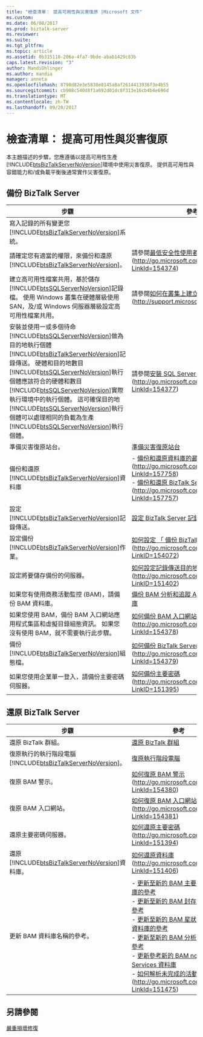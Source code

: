 ```yaml
---
title: "檢查清單： 提高可用性與災害復原 |Microsoft 文件"
ms.custom: 
ms.date: 06/08/2017
ms.prod: biztalk-server
ms.reviewer: 
ms.suite: 
ms.tgt_pltfrm: 
ms.topic: article
ms.assetid: 0b315110-206a-4fa7-9bde-abab1429c83b
caps.latest.revision: "3"
author: MandiOhlinger
ms.author: mandia
manager: anneta
ms.openlocfilehash: 8790d82e3e5830e8145a8af2614413936f3e4b55
ms.sourcegitcommit: cb908c540d8f1a692d01dc8f313e16cb4b4e696d
ms.translationtype: MT
ms.contentlocale: zh-TW
ms.lasthandoff: 09/20/2017
---
```

# <a name="checklist-increasing-availability-with-disaster-recovery"></a>檢查清單： 提高可用性與災害復原
本主題描述的步驟，您應遵循以提高可用性生產[!INCLUDE[btsBizTalkServerNoVersion](../includes/btsbiztalkservernoversion-md.md)]環境中使用災害復原。 提供高可用性與容錯能力和/或負載平衡後通常實作災害復原。  
  
## <a name="backing-up-biztalk-server"></a>備份 BizTalk Server  
  
|步驟|參考|  
|----------|---------------|  
|寫入記錄的所有變更您[!INCLUDE[btsBizTalkServerNoVersion](../includes/btsbiztalkservernoversion-md.md)]系統。||  
|請確定您有適當的權限，來備份和還原[!INCLUDE[btsBizTalkServerNoVersion](../includes/btsbiztalkservernoversion-md.md)]。|請參閱[最低安全性使用者權限](http://go.microsoft.com/fwlink/?LinkId=154374)(http://go.microsoft.com/fwlink/?LinkId=154374)|  
|建立高可用性檔案共用，基於儲存[!INCLUDE[btsSQLServerNoVersion](../includes/btssqlservernoversion-md.md)]記錄檔。 使用 Windows 叢集在硬體層級使用 SAN，及/或 Windows 伺服器層級設定高可用性檔案共用。|請參閱[如何在叢集上建立檔案共用](http://support.microsoft.com/kb/224967)(http://support.microsoft.com/kb/224967)|  
|安裝並使用一或多個待命[!INCLUDE[btsSQLServerNoVersion](../includes/btssqlservernoversion-md.md)]做為目的地執行個體[!INCLUDE[btsBizTalkServerNoVersion](../includes/btsbiztalkservernoversion-md.md)]記錄傳送。 硬體和目的地數目[!INCLUDE[btsSQLServerNoVersion](../includes/btssqlservernoversion-md.md)]執行個體應該符合的硬體和數目[!INCLUDE[btsSQLServerNoVersion](../includes/btssqlservernoversion-md.md)]實際執行環境中的執行個體。 這可確保目的地[!INCLUDE[btsSQLServerNoVersion](../includes/btssqlservernoversion-md.md)]執行個體可以處理相同的負載為生產[!INCLUDE[btsSQLServerNoVersion](../includes/btssqlservernoversion-md.md)]執行個體。|請參閱[安裝 SQL Server 2008](http://go.microsoft.com/fwlink/?LinkId=154377) (http://go.microsoft.com/fwlink/?LinkId=154377)|  
|準備災害復原站台。|[準備災害復原站台](../technical-guides/prepare-the-disaster-recovery-site.md)|  
|備份和還原[!INCLUDE[btsBizTalkServerNoVersion](../includes/btsbiztalkservernoversion-md.md)]資料庫|-   [備份和還原資料庫的最佳作法](http://go.microsoft.com/fwlink/?LinkId=157758)(http://go.microsoft.com/fwlink/?LinkId=157758)<br />-   [備份和還原 BizTalk Server 資料庫](http://go.microsoft.com/fwlink/?LinkId=157757)(http://go.microsoft.com/fwlink/?LinkId=157757)|  
|設定[!INCLUDE[btsBizTalkServerNoVersion](../includes/btsbiztalkservernoversion-md.md)]記錄傳送。|[設定 BizTalk Server 記錄傳送](../technical-guides/configuring-biztalk-server-log-shipping.md)|  
|設定備份[!INCLUDE[btsBizTalkServerNoVersion](../includes/btsbiztalkservernoversion-md.md)]作業。|[如何設定 「 備份 BizTalk Server 」 工作](http://go.microsoft.com/fwlink/?LinkID=154072)(http://go.microsoft.com/fwlink/?LinkID=154072)|  
|設定將要儲存備份的伺服器。|[如何設定記錄傳送目的地系統](http://go.microsoft.com/fwlink/?LinkID=151402)(http://go.microsoft.com/fwlink/?LinkID=151402)|  
|如果您有使用商務活動監控 (BAM)，請備份 BAM 資料庫。|[備份 BAM 分析和追蹤 Analysis Server 資料庫](../technical-guides/backing-up-the-bam-analysis-and-tracking-analysis-server-databases.md)|  
|如果您使用 BAM，備份 BAM 入口網站應用程式集區和虛擬目錄組態資訊。 如果您沒有使用 BAM，就不需要執行此步驟。|[如何備份 BAM 入口網站](http://go.microsoft.com/fwlink/?LinkId=154378)(http://go.microsoft.com/fwlink/?LinkId=154378)|  
|備份[!INCLUDE[btsBizTalkServerNoVersion](../includes/btsbiztalkservernoversion-md.md)]組態檔。|[如何備份 BizTalk Server 組態](http://go.microsoft.com/fwlink/?LinkId=154379)(http://go.microsoft.com/fwlink/?LinkId=154379)|  
|如果您使用企業單一登入，請備份主要密碼伺服器。|[如何備份主要密碼](http://go.microsoft.com/fwlink/?LinkID=151395)(http://go.microsoft.com/fwlink/?LinkID=151395)|  
  
## <a name="restoring-biztalk-server"></a>還原 BizTalk Server  
  
|步驟|參考|  
|-----------|---------------|  
|還原 BizTalk 群組。|[還原 BizTalk 群組](../technical-guides/restoring-the-biztalk-group.md)|  
|復原執行的執行階段電腦[!INCLUDE[btsBizTalkServerNoVersion](../includes/btsbiztalkservernoversion-md.md)]。|[復原執行階段電腦](../technical-guides/recovering-the-runtime-computers.md)|  
|復原 BAM 警示。|[如何復原 BAM 警示](http://go.microsoft.com/fwlink/?LinkId=154380)(http://go.microsoft.com/fwlink/?LinkId=154380)|  
|復原 BAM 入口網站。|[如何復原 BAM 入口網站](http://go.microsoft.com/fwlink/?LinkId=154381)(http://go.microsoft.com/fwlink/?LinkId=154381)|  
|還原主要密碼伺服器。|[如何還原主要密碼](http://go.microsoft.com/fwlink/?LinkId=151394)(http://go.microsoft.com/fwlink/?LinkId=151394)|  
|還原[!INCLUDE[btsBizTalkServerNoVersion](../includes/btsbiztalkservernoversion-md.md)]資料庫。|[如何還原資料庫](http://go.microsoft.com/fwlink/?LinkId=151406)(http://go.microsoft.com/fwlink/?LinkId=151406)|  
|更新 BAM 資料庫名稱的參考。|-   [更新至新的 BAM 主要匯入資料庫的參考](../technical-guides/how-to-move-the-bam-primary-import-database2.md#BKMK_BAMPIRef)<br />-   [更新至新的 BAM 封存資料庫的參考](../technical-guides/how-to-move-the-bam-archive-database1.md#BKMK_UpdateArch)<br />-   [更新至新的 BAM 星狀結構描述資料庫的參考](../technical-guides/how-to-move-the-bam-star-schema-database2.md#BKMK_StarUpdate)<br />-   [更新至新的 BAM 分析資料庫的參考](../technical-guides/how-to-move-the-bam-analysis-database1.md#BKMK_AnalyUpdate)<br />-   [更新參考新的 BAM notification Services 資料庫](../technical-guides/how-to-move-the-bam-notification-services-databases1.md#BKMK_NotiUpdate)<br />-   [如何解析未完成的活動執行個體](http://go.microsoft.com/fwlink/?LinkId=151475)(http://go.microsoft.com/fwlink/?LinkId=151475)|  
  
## <a name="see-also"></a>另請參閱  
 [嚴重損壞修復](../technical-guides/disaster-recovery.md)